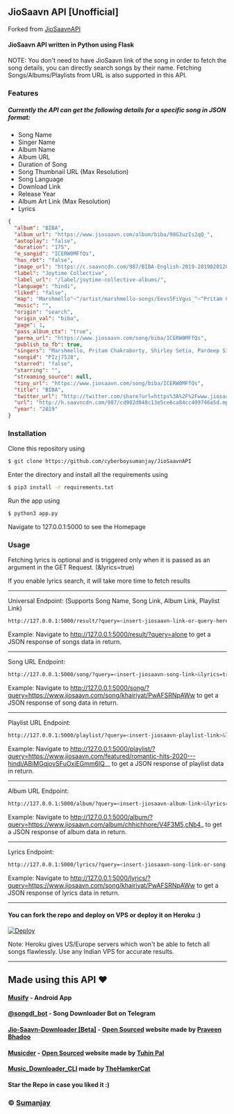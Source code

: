 ## JioSaavn API [Unofficial]

Forked from [JioSaavnAPI](https://github.com/cyberboysumanjay/JioSaavnAPI/tree/master)

#### JioSaavn API written in Python using Flask

NOTE: You don't need to have JioSaavn link of the song in order to fetch the song details, you can directly search songs by their name. Fetching Songs/Albums/Playlists from URL is also supported in this API.

### Features

##### Currently the API can get the following details for a specific song in JSON format:

- Song Name
- Singer Name
- Album Name
- Album URL
- Duration of Song
- Song Thumbnail URL (Max Resolution)
- Song Language
- Download Link
- Release Year
- Album Art Link (Max Resolution)
- Lyrics

```json
{
  "album": "BIBA",
  "album_url": "https://www.jiosaavn.com/album/biba/98G3uzIs2qQ_",
  "autoplay": "false",
  "duration": "175",
  "e_songid": "ICERW0MFfQs",
  "has_rbt": "false",
  "image_url": "https://c.saavncdn.com/987/BIBA-English-2019-20190201201359-500x500.jpg",
  "label": "Joytime Collective",
  "label_url": "/label/joytime-collective-albums/",
  "language": "hindi",
  "liked": "false",
  "map": "Marshmello^~^/artist/marshmello-songs/Eevs5FiVgus_^~^Pritam Chakraborty^~^/artist/pritam-chakraborty-songs/OaFg9HPZgq8_^~^Shirley Setia^~^/artist/shirley-setia-songs/9qGdjoPJ1vM_^~^Pardeep Singh Sran^~^/artist/pardeep-singh-sran-songs/NIfiZRCrYQA_^~^Dev Negi^~^/artist/dev-negi-songs/NpCqdI4dD5U_",
  "music": "",
  "origin": "search",
  "origin_val": "biba",
  "page": 1,
  "pass_album_ctx": "true",
  "perma_url": "https://www.jiosaavn.com/song/biba/ICERW0MFfQs",
  "publish_to_fb": true,
  "singers": "Marshmello, Pritam Chakraborty, Shirley Setia, Pardeep Singh Sran, Dev Negi",
  "songid": "PIzj75J8",
  "starred": "false",
  "starring": "",
  "streaming_source": null,
  "tiny_url": "https://www.jiosaavn.com/song/biba/ICERW0MFfQs",
  "title": "BIBA",
  "twitter_url": "http://twitter.com/share?url=https%3A%2F%2Fwww.jiosaavn.com%2Fsong%2Fbiba%2FICERW0MFfQs&text=%23NowPlaying+%22BIBA%22+%40jiosaavn+%23OurSoundtrack&related=jiosaavn",
  "url": "http://h.saavncdn.com/987/cd902d048c13e5ce6ca84cc409746a5d.mp3",
  "year": "2019"
}
```

### Installation

Clone this repository using

```sh
$ git clone https://github.com/cyberboysumanjay/JioSaavnAPI
```

Enter the directory and install all the requirements using

```sh
$ pip3 install -r requirements.txt
```

Run the app using

```sh
$ python3 app.py
```

Navigate to 127.0.0.1:5000 to see the Homepage

### Usage

Fetching lyrics is optional and is triggered only when it is passed as an argument in the GET Request. (&lyrics=true)

If you enable lyrics search, it will take more time to fetch results

---

Universal Endpoint: (Supports Song Name, Song Link, Album Link, Playlist Link)

```sh
http://127.0.0.1:5000/result/?query=<insert-jiosaavn-link-or-query-here>&lyrics=true
```

Example: Navigate to http://127.0.0.1:5000/result/?query=alone to get a JSON response of songs data in return.

---

Song URL Endpoint:

```sh
http://127.0.0.1:5000/song/?query=<insert-jiosaavn-song-link>&lyrics=true
```

Example: Navigate to http://127.0.0.1:5000/song/?query=https://www.jiosaavn.com/song/khairiyat/PwAFSRNpAWw to get a JSON response of song data in return.

---

Playlist URL Endpoint:

```sh
http://127.0.0.1:5000/playlist/?query=<insert-jiosaavn-playlist-link>&lyrics=true
```

Example: Navigate to http://127.0.0.1:5000/playlist/?query=https://www.jiosaavn.com/featured/romantic-hits-2020---hindi/ABiMGqjovSFuOxiEGmm6lQ__ to get a JSON response of playlist data in return.

---

Album URL Endpoint:

```sh
http://127.0.0.1:5000/album/?query=<insert-jiosaavn-album-link>&lyrics=true
```

Example: Navigate to http://127.0.0.1:5000/album/?query=https://www.jiosaavn.com/album/chhichhore/V4F3M5,cNb4_ to get a JSON response of album data in return.

---

Lyrics Endpoint:

```sh
http://127.0.0.1:5000/lyrics/?query=<insert-jiosaavn-song-link-or-song-id>&lyrics=true
```

Example: Navigate to http://127.0.0.1:5000/lyrics/?query=https://www.jiosaavn.com/song/khairiyat/PwAFSRNpAWw to get a JSON response of lyrics data in return.

---

#### You can fork the repo and deploy on VPS or deploy it on Heroku :)

[![Deploy](https://www.herokucdn.com/deploy/button.svg)](https://heroku.com/deploy?template=https://github.com/cyberboysumanjay/JioSaavnAPI/tree/master)

Note: Heroku gives US/Europe servers which won't be able to fetch all songs flawlessly. Use any Indian VPS for accurate results.

---

## Made using this API :heart:

#### [Musify](https://github.com/Harsh-23/Musify/releases) - Android App

#### [@songdl_bot](https://telegram.dog/songdl_bot) - Song Downloader Bot on Telegram

#### [Jio-Saavn-Downloader [Beta]](https://jiosaavn.netlify.app/) - [Open Sourced](https://github.com/ParveenBhadooOfficial/Jio-Saavn-Downloader) website made by [Praveen Bhadoo](https://github.com/ParveenBhadooOfficial)

#### [Musicder](https://musicder.tk/) - [Open Sourced](https://github.com/cachecleanerjeet/Musicder) website made by [Tuhin Pal](https://github.com/cachecleanerjeet)

#### [Music_Downloader_CLI](https://github.com/thehamkercat/Music_Downloader_CLI) made by [TheHamkerCat](https://github.com/thehamkercat)

#### Star the Repo in case you liked it :)

### © [Sumanjay](https://cyberboysumanjay.github.io)

